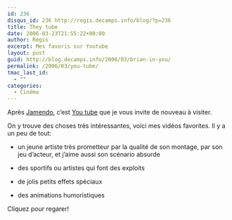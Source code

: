 ```yaml
---
id: 236
disqus_id: 236 http://regis.decamps.info/blog/?p=236
title: They tube
date: 2006-03-23T21:55:22+00:00
author: Régis
excerpt: Mes favoris sur Youtube
layout: post
guid: http://blog.decamps.info/2006/03/brian-in-you/
permalink: /2006/03/you-tube/
tmac_last_id:
  - ""
categories:
  - Cinéma
---
```

Après [Jamendo](http://www.jamendo.com/), c’est [You tube](http://www.youtube.com/) que je vous invite de nouveau à visiter.

On y trouve des choses très intéressantes, voici mes vidéos favorites. Il y a un peu de tout:

* un jeune artiste très prometteur par la qualité de son montage, par son jeu d’acteur, et j’aime aussi son scénario absurde
  
* des sportifs ou artistes qui font des exploits
  
* de jolis petits effets spéciaux
  
* des animations humoristiques

Cliquez pour regarer!
